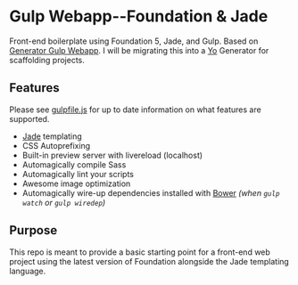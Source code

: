 Gulp Webapp--Foundation &amp; Jade
===========================

Front-end boilerplate using Foundation 5, Jade, and Gulp. Based on [Generator Gulp Webapp](https://github.com/yeoman/generator-gulp-webapp). I will be migrating this into a [Yo](http://yeoman.io/) Generator for scaffolding projects.

## Features

Please see [gulpfile.js](gulpfile.js) for up to date information on what features are supported.

* [Jade](http://jade-lang.com/) templating
* CSS Autoprefixing
* Built-in preview server with livereload (localhost)
* Automagically compile Sass
* Automagically lint your scripts
* Awesome image optimization
* Automagically wire-up dependencies installed with [Bower](http://bower.io) *(when `gulp watch` or `gulp wiredep`)*

## Purpose

This repo is meant to provide a basic starting point for a front-end web project using the latest version of Foundation alongside the Jade templating language.
